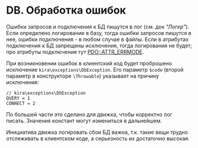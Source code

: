 # DB. Обработка ошибок

Ошибки запросов и подключения к БД пишутся в лог (см. док *"Логер"*). Если определено логирование в базу, тогда ошибки запросов пишутся в нее, ошибки подключения - в любом случае в файлы. Если в атрибутах подключения к БД запрещены исключения, тогда логирования не будет; про атрибуты подключения тут [PDO::ATTR_ERRMODE](http://php.net/manual/ru/pdo.setattribute.php).

При возникновении ошибок в клиентский код будет проброшено исключение `kira\exceptions\DbException`. Его параметр `$code` (второй параметр в конструкторе `\Throwable`) указывает на причину исключения:

```
// kira\exceptions\DbException
QUERY = 1
CONNECT = 2
```

По большей части это сделано для движка, чтобы корректно лог писать. Значения констант могут измениться в дальнейшем.

Инициатива движка логировать сбои БД важна, т.к. такие вещи трудно отслеживать в клиентском коде, а серьезность их достаточно высокая.
